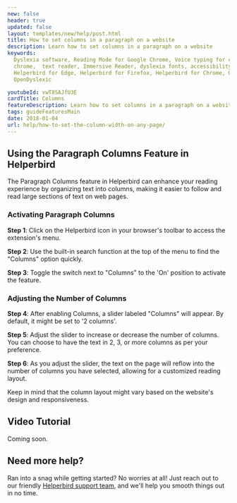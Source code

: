 ```yaml
---
new: false
header: true
updated: false
layout: templates/new/help/post.html
title: How to set columns in a paragraph on a website
description: Learn how to set columns in a paragraph on a website
keywords:
  Dyslexia software, Reading Mode for Google Chrome, Voice typing for chrome, Text to speech for
  chrome,  text reader, Immersive Reader, dyslexia fonts, accessibility software, dyslexia software,
  Helperbird for Edge, Helperbird for Firefox, Helperbird for Chrome, Opendyslexic for Chrome,
  OpenDyslexic

youtubeId: vwT8SAJfU3E
cardTitle: Columns
featureDescription: Learn how to set columns in a paragraph on a website
tags: guideFeaturesMain
date: 2018-01-04
url: help/how-to-set-the-column-width-on-any-page/
---
```


## Using the Paragraph Columns Feature in Helperbird

The Paragraph Columns feature in Helperbird can enhance your reading experience by organizing text into columns, making it easier to follow and read large sections of text on web pages.

### Activating Paragraph Columns

**Step 1**: Click on the Helperbird icon in your browser's toolbar to access the extension's menu.

**Step 2**: Use the built-in search function at the top of the menu to find the "Columns" option quickly.

**Step 3**: Toggle the switch next to "Columns" to the 'On' position to activate the feature.

### Adjusting the Number of Columns

**Step 4**: After enabling Columns, a slider labeled "Columns" will appear. By default, it might be set to '2 columns'.

**Step 5**: Adjust the slider to increase or decrease the number of columns. You can choose to have the text in 2, 3, or more columns as per your preference.

**Step 6**: As you adjust the slider, the text on the page will reflow into the number of columns you have selected, allowing for a customized reading layout.

Keep in mind that the column layout might vary based on the website's design and responsiveness.

## Video Tutorial

Coming soon.



## Need more help?

Ran into a snag while getting started? No worries at all! Just reach out to our friendly [Helperbird support team](/support/), and we'll help you smooth things out in no time.

